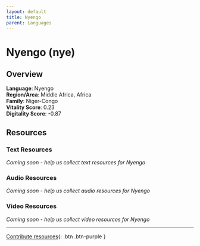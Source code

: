 ```yaml
---
layout: default
title: Nyengo
parent: Languages
---
```


# Nyengo (nye)

## Overview

**Language**: Nyengo  
**Region/Area**: Middle Africa, Africa  
**Family**: Niger-Congo  
**Vitality Score**: 0.23  
**Digitality Score**: -0.87  

## Resources

### Text Resources
*Coming soon - help us collect text resources for Nyengo*

### Audio Resources
*Coming soon - help us collect audio resources for Nyengo*

### Video Resources
*Coming soon - help us collect video resources for Nyengo*

---

[Contribute resources](https://fairtrain.github.io/){: .btn .btn-purple }
